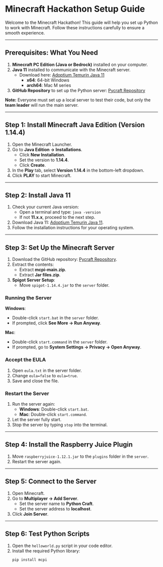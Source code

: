 # Minecraft Hackathon Setup Guide

Welcome to the Minecraft Hackathon! This guide will help you set up Python to work with Minecraft. Follow these instructions carefully to ensure a smooth experience.

---

## Prerequisites: What You Need
1. **Minecraft PC Edition (Java or Bedrock)** installed on your computer.
2. **Java 11** installed to communicate with the Minecraft server.
   - Download here: [Adoptium Temurin Java 11](https://adoptium.net/temurin/releases/?version=11)
     - **x64**: 64-bit Windows
     - **arch64**: Mac M series
3. **GitHub Repository** to set up the Python server: [Pycraft Repository](https://github.com/thejacksonharding/pycraft)

**Note:** Everyone must set up a local server to test their code, but only the **team leader** will run the main server.

---

## Step 1: Install Minecraft Java Edition (Version 1.14.4)
1. Open the Minecraft Launcher.
2. Go to **Java Edition → Installations**.
   - Click **New Installation**.
   - Set the version to **1.14.4**.
   - Click **Create**.
3. In the **Play** tab, select **Version 1.14.4** in the bottom-left dropdown.
4. Click **PLAY** to start Minecraft.

---

## Step 2: Install Java 11
1. Check your current Java version:
   - Open a terminal and type: `java -version`
   - If not **11.x.x**, proceed to the next step.
2. Download Java 11: [Adoptium Temurin Java 11](https://adoptium.net/temurin/releases/?version=11).
3. Follow the installation instructions for your operating system.

---

## Step 3: Set Up the Minecraft Server
1. Download the GitHub repository: [Pycraft Repository](https://github.com/thejacksonharding/pycraft).
2. Extract the contents:
   - Extract **mcpi-main.zip**.
   - Extract **Jar files.zip**.
3. **Spigot Server Setup**:
   - Move `spigot-1.14.4.jar` to the `server` folder.

### Running the Server
**Windows**:
- Double-click `start.bat` in the `server` folder.
- If prompted, click **See More → Run Anyway**.

**Mac**:
- Double-click `start.command` in the `server` folder.
- If prompted, go to **System Settings → Privacy → Open Anyway**.

### Accept the EULA
1. Open `eula.txt` in the server folder.
2. Change `eula=false` to `eula=true`.
3. Save and close the file.

### Restart the Server
1. Run the server again:
   - **Windows**: Double-click `start.bat`.
   - **Mac**: Double-click `start.command`.
2. Let the server fully start.
3. Stop the server by typing `stop` into the terminal.

---

## Step 4: Install the Raspberry Juice Plugin
1. Move `raspberryjuice-1.12.1.jar` to the `plugins` folder in the `server`.
2. Restart the server again.

---

## Step 5: Connect to the Server
1. Open Minecraft.
2. Go to **Multiplayer → Add Server**.
   - Set the server name to **Python Craft**.
   - Set the server address to **localhost**.
3. Click **Join Server**.

---

## Step 6: Test Python Scripts
1. Open the `helloworld.py` script in your code editor.
2. Install the required Python library:
   ```bash
   pip install mcpi
